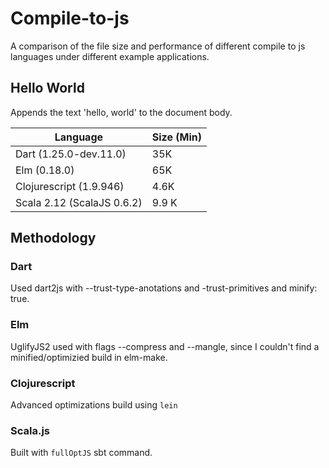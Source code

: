 # Compile-to-js 

A comparison of the file size and performance of different compile to js languages under different example applications.

## Hello World
Appends the text 'hello, world' to the document body.

| Language                  | Size (Min) |
| ------------------------- | ---------- |
| Dart (1.25.0-dev.11.0)    | 35K        |
| Elm (0.18.0)              | 65K        |
| Clojurescript (1.9.946)   | 4.6K       |
| Scala 2.12 (ScalaJS 0.6.2)| 9.9 K      |

## Methodology

### Dart
Used dart2js with --trust-type-anotations and -trust-primitives and minify: true.

### Elm
UglifyJS2 used with flags --compress and --mangle, since I couldn't find a minified/optimizied build in elm-make.

### Clojurescript
Advanced optimizations build using `lein`

### Scala.js
Built with `fullOptJS` sbt command.
